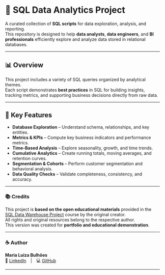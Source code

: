 # 🧠 SQL Data Analytics Project

A curated collection of **SQL scripts** for data exploration, analysis, and reporting.  
This repository is designed to help **data analysts**, **data engineers**, and **BI professionals** efficiently explore and analyze data stored in relational databases.

---

## 📊 Overview

This project includes a variety of SQL queries organized by analytical themes.  
Each script demonstrates **best practices** in SQL for building insights, tracking metrics, and supporting business decisions directly from raw data.

---

## 🧩 Key Features

- **Database Exploration** – Understand schema, relationships, and key entities.  
- **Metrics & KPIs** – Compute key business indicators and performance metrics.  
- **Time-Based Analysis** – Explore seasonality, growth, and time trends.  
- **Cumulative Analytics** – Create running totals, moving averages, and retention curves.  
- **Segmentation & Cohorts** – Perform customer segmentation and behavioral analysis.  
- **Data Quality Checks** – Validate completeness, consistency, and accuracy.  

---


### 📚 Credits

This project is **based on the open educational materials** provided in the  
[SQL Data Warehouse Project](https://github.com/DataWithBaraa/sql-data-analytics-project) course by the original creator.  
All rights and original resources belong to the respective author.  
This version was created for **portfolio and educational demonstration**.

---

### ☕ Author  
**Maria Luiza Bulhões**  
💼 [LinkedIn](https://www.linkedin.com/in/maria-luiza-bulh%C3%B5es-472949a0/) | 💻 [GitHub](https://github.com/luizaabulhoes)

---


